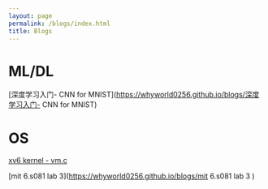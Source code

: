 ```yaml
---
layout: page
permalink: /blogs/index.html
title: Blogs
---
```




# ML/DL

[深度学习入门- CNN for MNIST](https://whyworld0256.github.io/blogs/深度学习入门- CNN for MNIST) <br>



# OS

[xv6 kernel - vm.c](https://whyworld0256.github.io/blogs/xv6源码解读-vm.c) <br>

[mit 6.s081 lab 3](https://whyworld0256.github.io/blogs/mit 6.s081  lab 3 ) <br>

